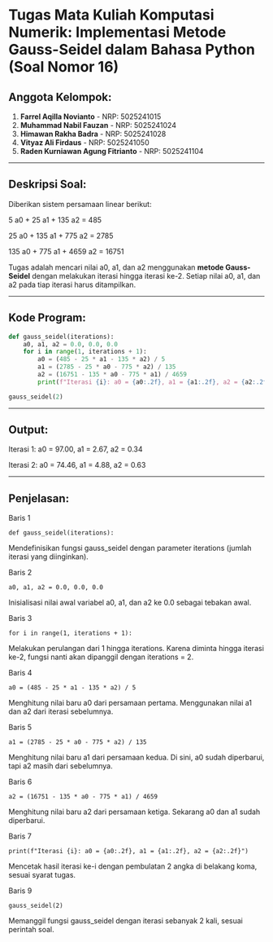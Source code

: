 # Tugas Mata Kuliah Komputasi Numerik: Implementasi Metode Gauss-Seidel dalam Bahasa Python (Soal Nomor 16)

## Anggota Kelompok:
1. **Farrel Aqilla Novianto**              - NRP: 5025241015  
2. **Muhammad Nabil Fauzan**               - NRP: 5025241024  
3. **Himawan Rakha Badra**                 - NRP: 5025241028  
4. **Vityaz Ali Firdaus**                  - NRP: 5025241050  
5. **Raden Kurniawan Agung Fitrianto**     - NRP: 5025241104  

---

## Deskripsi Soal:
Diberikan sistem persamaan linear berikut:  

5 a0     + 25 a1     + 135 a2     = 485

25 a0    + 135 a1    + 775 a2     = 2785

135 a0   + 775 a1    + 4659 a2    = 16751

Tugas adalah mencari nilai a0, a1, dan a2 menggunakan **metode Gauss-Seidel** dengan melakukan iterasi hingga iterasi ke-2. Setiap nilai a0, a1, dan a2 pada tiap iterasi harus ditampilkan.

---

## Kode Program:
```python
def gauss_seidel(iterations):
    a0, a1, a2 = 0.0, 0.0, 0.0
    for i in range(1, iterations + 1):
        a0 = (485 - 25 * a1 - 135 * a2) / 5
        a1 = (2785 - 25 * a0 - 775 * a2) / 135
        a2 = (16751 - 135 * a0 - 775 * a1) / 4659
        print(f"Iterasi {i}: a0 = {a0:.2f}, a1 = {a1:.2f}, a2 = {a2:.2f}")

gauss_seidel(2)
```

---

## Output:
Iterasi 1: a0 = 97.00, a1 = 2.67, a2 = 0.34

Iterasi 2: a0 = 74.46, a1 = 4.88, a2 = 0.63

---

## Penjelasan:

Baris 1

```def gauss_seidel(iterations):```

Mendefinisikan fungsi gauss_seidel dengan parameter iterations (jumlah iterasi yang diinginkan).

Baris 2

```a0, a1, a2 = 0.0, 0.0, 0.0```

Inisialisasi nilai awal variabel a0, a1, dan a2 ke 0.0 sebagai tebakan awal.

Baris 3

```for i in range(1, iterations + 1):```

Melakukan perulangan dari 1 hingga iterations. Karena diminta hingga iterasi ke-2, fungsi nanti akan dipanggil dengan iterations = 2.

Baris 4

```a0 = (485 - 25 * a1 - 135 * a2) / 5```

Menghitung nilai baru a0 dari persamaan pertama. Menggunakan nilai a1 dan a2 dari iterasi sebelumnya.

Baris 5

```a1 = (2785 - 25 * a0 - 775 * a2) / 135```

Menghitung nilai baru a1 dari persamaan kedua. Di sini, a0 sudah diperbarui, tapi a2 masih dari sebelumnya.

Baris 6

```a2 = (16751 - 135 * a0 - 775 * a1) / 4659```

Menghitung nilai baru a2 dari persamaan ketiga. Sekarang a0 dan a1 sudah diperbarui.

Baris 7

```print(f"Iterasi {i}: a0 = {a0:.2f}, a1 = {a1:.2f}, a2 = {a2:.2f}")```

Mencetak hasil iterasi ke-i dengan pembulatan 2 angka di belakang koma, sesuai syarat tugas.

Baris 9

```gauss_seidel(2)```

Memanggil fungsi gauss_seidel dengan iterasi sebanyak 2 kali, sesuai perintah soal.
